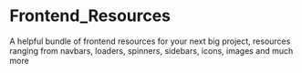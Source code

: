 # Frontend_Resources
A helpful bundle of frontend resources for your next big project, resources ranging from navbars, loaders, spinners, sidebars, icons, images and much more
